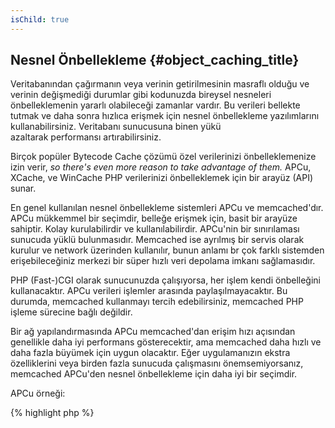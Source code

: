```yaml
---
isChild: true
---
```


## Nesnel Önbellekleme {#object_caching_title}

Veritabanından çağırmanın veya verinin getirilmesinin masraflı olduğu ve verinin değişmediği durumlar gibi kodunuzda 
bireysel nesneleri önbelleklemenin yararlı olabileceği zamanlar vardır. Bu verileri bellekte tutmak ve daha sonra 
hızlıca erişmek için nesnel önbellekleme yazılımlarını kullanabilirsiniz. Veritabanı sunucusuna binen yükü  
azaltarak performansı artırabilirsiniz. 

Birçok popüler Bytecode Cache çözümü özel verilerinizi önbelleklemenize izin verir, _so there's even more reason to take
advantage of them._ APCu, XCache, ve WinCache PHP verilerinizi önbelleklemek için bir arayüz (API) sunar. 

En genel kullanılan nesnel önbellekleme sistemleri APCu ve memcached'dır. APCu mükkemmel bir seçimdir, belleğe erişmek
için, basit bir arayüze sahiptir. Kolay kurulabilirdir ve kullanılabilirdir. APCu'nin bir sınırılaması sunucuda yüklü 
bulunmasıdır. Memcached ise ayrılmış bir servis olarak kurulur ve network üzerinden kullanılır, bunun anlamı br çok 
farklı sistemden erişebileceğiniz merkezi bir süper hızlı veri depolama imkanı sağlamasıdır. 

PHP (Fast-)CGI olarak sunucunuzda çalışıyorsa, her işlem kendi önbelleğini kullanacaktır. APCu verileri işlemler 
arasında paylaşılmayacaktır. Bu durumda, memcached kullanmayı tercih edebilirsiniz, memcached PHP işleme sürecine 
bağlı değildir. 

Bir ağ yapılandırmasında APCu memcached'dan erişim hızı açısından genellikle daha iyi performans gösterecektir, 
ama memcached daha hızlı ve daha fazla büyümek için uygun olacaktır. Eğer uygulamanızın ekstra özelliklerini veya 
birden fazla sunucuda çalışmasını önemsemiyorsanız, memcached APCu'den nesnel önbellekleme için daha iyi bir seçimdir.

APCu örneği:

{% highlight php %}
<?php
// veri 'expensive_data' olarak önbelleklenmişmi diye kontrol et
$data = apc_fetch('expensive_data');
if ($data === false) {
    // veri önbellekte değil; sonucu sonradan çağırmak için önbelleğe kaydet. 
    apc_add('expensive_data', $data = get_expensive_data());
}

print_r($data);
{% endhighlight %}

Nesnel önbellekleme sistenleri hakkında daha fazla bilgi:

* [APCu](https://github.com/krakjoe/apcu)
* [APC Fonksiyonları](http://php.net/manual/tr/ref.apc.php)
* [Memcached](http://memcached.org/)
* [Redis](http://redis.io/)
* [XCache APIs](http://xcache.lighttpd.net/wiki/XcacheApi)
* [WinCache Fonksiyonları](http://www.php.net/manual/en/ref.wincache.php)
